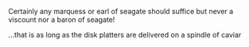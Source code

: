 Certainly any marquess or earl of seagate should suffice but never a viscount nor a baron of seagate!

...that is as long as the disk platters are delivered on a spindle of caviar
